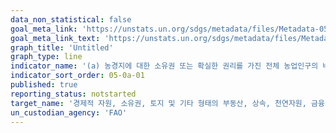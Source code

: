 ```yaml
---
data_non_statistical: false
goal_meta_link: 'https://unstats.un.org/sdgs/metadata/files/Metadata-05-0a-01.pdf'
goal_meta_link_text: 'https://unstats.un.org/sdgs/metadata/files/Metadata-05-0a-01.pdf'
graph_title: 'Untitled'
graph_type: line
indicator_name: '(a) 농경지에 대한 소유권 또는 확실한 권리를 가진 전체 농업인구의 비율(성별) (b) 농경지 소유자 또는 토지 관리권을 가진 사람 중 여성의 비율(보유 형태별)'
indicator_sort_order: 05-0a-01
published: true
reporting_status: notstarted
target_name: '경제적 자원, 소유권, 토지 및 기타 형태의 부동산, 상속, 천연자원, 금융서비스 등의 평등한 권리를 여성에게 보장하도록 개혁 실시'
un_custodian_agency: 'FAO'
---
```

